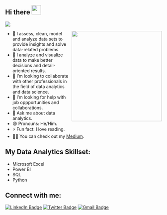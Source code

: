<h2 align="left">Hi there  <img src = "https://raw.githubusercontent.com/MartinHeinz/MartinHeinz/master/wave.gif" width = 30px></h2>

<!-- Animation Typing -->

<p align="left">
  <a href="https://github.com/DenverCoder1/readme-typing-svg"><img src="https://readme-typing-svg.herokuapp.com?font=Fira+Code&pause=1100&width=500&lines=My+Name+Is+Abiola+Abolade.;I+am+a+Data+Analyst;"></a>
</p>

<!-- Animation Typing: END -->


<!--Image Gif-->
<img  src="https://media.tenor.com/A5eDh9nWrqYAAAAd/working-from.gif" height="290px" align="right" />



- 🔭 I assess, clean, model and analyze data sets to provide insights and solve data-related problems.
- 🌱 I analyze and visualize data to make better decisions and detail-oriented results.
- 👯 I’m looking to collaborate with other professionals in the field of data analytics and data science.
- 🤔 I’m looking for help with job oppportunities and collaborations.
- 💬 Ask me about data analytics.
- 😄 Pronouns: He/Him.
- ⚡ Fun fact: I love reading. 
- 👨‍💻 You can check out my [Medium](https://medium.com/@abiolaabolade1).

## My Data Analytics Skillset:
- Microsoft Excel
- Power BI
- SQL
- Python

<!-- Conecct section -->

<h2>Connect with me: </h3>
    <p>
        <a href="https://www.linkedin.com/in/abolade-s-abiola-13763418b/"><img src="https://img.shields.io/badge/-Abolade%20S.%20Abiola%20-blue?style=plastic&amp;labelColor=blue&amp;logo=LinkedIn&amp;link=www.linkedin.com/in/abolade-s-abiola-13763418b" alt="LinkedIn Badge"></a> 
       <a href="https://twitter.com/BiolaBolade/"><img src="https://img.shields.io/badge/-BiolaBolade-informational?style=plastic&amp;labelColor=informational&amp;logo=Twitter&amp;link=https://twitter.com/Dev_180Memes" alt="Twitter Badge"></a>
        <a href="mailto:abiolaabolade1@gmail.com"><img src="https://img.shields.io/badge/-Abiola%20Abolade-fff?style=plastic&amp;labelColor=fff&amp;logo=Gmail&amp;link=mailto:abiolaabolade1@gmail.com" alt="Gmail Badge"></a>
   </p>
   
 <!-- Conecct section: END -->
